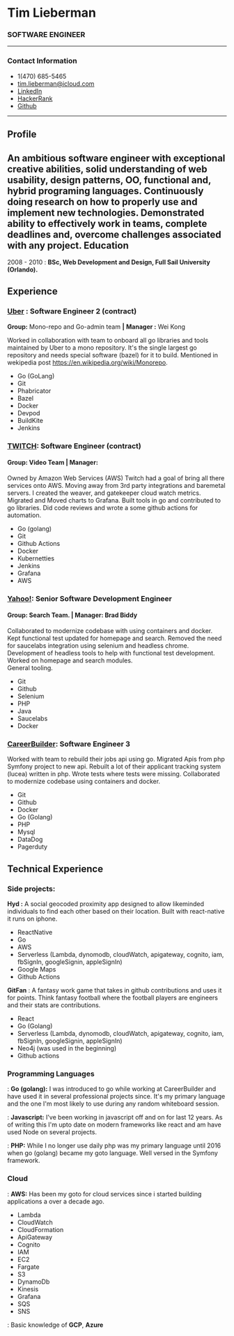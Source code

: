 # Tim Lieberman
### SOFTWARE ENGINEER
------ -------- --------
### Contact Information
* 1(470) 685-5465
* tim.lieberman@icloud.com
* [LinkedIn](http://www.linkedin.com/in/tim-lieberman) 
* [HackerRank](http://www.hackerrank.com/gatekeeper) 
* [Github](http://www.github.com/tmli3b3rm4n)
-----------------------------------------------

Profile
---------
An ambitious software engineer with exceptional creative abilities, solid understanding of web usability, design patterns, OO, functional and, hybrid programing languages.  Continuously doing research on how to properly use and implement new technologies.  Demonstrated ability to effectively work in teams, complete deadlines and, overcome challenges associated with any project.
Education
---------

 2008 - 2010
 : **BSc, Web Development and Design, Full Sail University (Orlando).**

Experience
----------

### [Uber](http://www.uber.com) : Software Engineer 2 (contract)
 **Group:** Mono-repo and Go-admin team **|** **Manager :** Wei Kong


Worked in collaboration with team to onboard all go libraries and tools maintained by Uber to a mono repository. It's the
single largest go repository and needs special software (bazel) for it to build.  Mentioned in wekipedia post 
https://en.wikipedia.org/wiki/Monorepo.

* Go (GoLang)
* Git
* Phabricator
* Bazel
* Docker
* Devpod
* BuildKite
* Jenkins


### [TWITCH](http://www.twitch.tv): Software Engineer (contract)
#### Group: Video Team | Manager: 
Owned by Amazon Web Services (AWS) Twitch had a goal of bring all there services onto AWS.  Moving away from
3rd party integrations and baremetal servers.   I created the weaver, and gatekeeper cloud watch metrics.  Migrated and Moved charts 
to Grafana. Built tools in go and contributed to go libraries.  Did code reviews and wrote a some 
github actions for automation.

* Go (golang)
* Git 
* Github Actions
* Docker 
* Kubernetties
* Jenkins
* Grafana
* AWS

### [Yahoo!](http://www.yahoo.com): Senior Software Development Engineer
#### Group: Search Team. | Manager: Brad Biddy
Collaborated to modernize codebase with using containers and docker. Kept functional test updated for homepage and search.  Removed the need for saucelabs integration using selenium 
and headless chrome.  Development of headless tools to help with functional test development. Worked on homepage and search modules.  
General tooling.   
* Git
* Github
* Selenium
* PHP
* Java
* Saucelabs
* Docker


### [CareerBuilder](http://www.careerbuilder.com): Software Engineer 3
Worked with team to rebuild their jobs api using go.  Migrated Apis from php Symfony project to new api.  Rebuilt a lot of their applicant tracking system (lucea) written in php.  Wrote tests where tests were missing.  Collaborated to modernize codebase using containers and docker.
* Git
* Github
* Docker
* Go (Golang)
* PHP
* Mysql
* DataDog
* Pagerduty

Technical Experience
--------------------

### Side projects:
**Hyd :** 
A social geocoded proximity app designed to allow likeminded individuals to find each other based on their location.
Built with react-native it runs on iphone.

* ReactNative
* Go
* AWS
* Serverless (Lambda, dynomodb, cloudWatch, apigateway, cognito, iam, fbSignIn, googleSignin, appleSignIn)
* Google Maps
* Github Actions

**GitFan** : A fantasy work game that takes in github contributions and uses it for points.  Think fantasy football 
where the football players are engineers and their stats are contributions.  
* React
* Go (Golang)
* Serverless (Lambda, dynomodb, cloudWatch, apigateway, cognito, iam, fbSignIn, googleSignin, appleSignIn)
* Neo4j (was used in the beginning)
* Github actions

### Programming Languages

:   **Go (golang):** I was introduced to go while working at CareerBuilder and have used it in several professional projects since.  It's my primary language and the one I'm most likely to use during any random whiteboard session.

:   **Javascript:** I've been working in javascript off and on for last 12 years.  As of writing this I'm upto date on modern frameworks like react and am have used Node on several projects.

:   **PHP:** While I no longer use daily php was my primary language until 2016 when go (golang) became my goto language.  Well versed in the Symfony framework.

### Cloud

: **AWS:**  Has been my goto for cloud services since i started building applications a over a decade ago.
   - Lambda
   - CloudWatch
   - CloudFormation
   - ApiGateway
   - Cognito
   - IAM
   - EC2
   - Fargate
   - S3
   - DynamoDb
   - Kinesis
   - Grafana
   - SQS
   - SNS


:   Basic knowledge of **GCP**, **Azure**